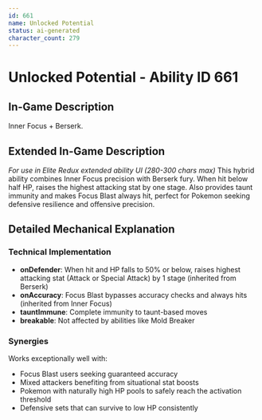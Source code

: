 ```yaml
---
id: 661
name: Unlocked Potential
status: ai-generated
character_count: 279
---
```


# Unlocked Potential - Ability ID 661

## In-Game Description
Inner Focus + Berserk.

## Extended In-Game Description
*For use in Elite Redux extended ability UI (280-300 chars max)*
This hybrid ability combines Inner Focus precision with Berserk fury. When hit below half HP, raises the highest attacking stat by one stage. Also provides taunt immunity and makes Focus Blast always hit, perfect for Pokemon seeking defensive resilience and offensive precision.

## Detailed Mechanical Explanation

### Technical Implementation
- **onDefender**: When hit and HP falls to 50% or below, raises highest attacking stat (Attack or Special Attack) by 1 stage (inherited from Berserk)
- **onAccuracy**: Focus Blast bypasses accuracy checks and always hits (inherited from Inner Focus)  
- **tauntImmune**: Complete immunity to taunt-based moves
- **breakable**: Not affected by abilities like Mold Breaker

### Synergies
Works exceptionally well with:
- Focus Blast users seeking guaranteed accuracy
- Mixed attackers benefiting from situational stat boosts
- Pokemon with naturally high HP pools to safely reach the activation threshold
- Defensive sets that can survive to low HP consistently